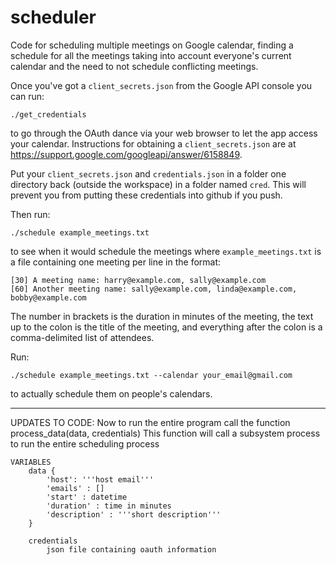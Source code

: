 # scheduler

Code for scheduling multiple meetings on Google calendar, finding a
schedule for all the meetings taking into account everyone's current
calendar and the need to not schedule conflicting meetings.

Once you've got a `client_secrets.json` from the Google API console you can run:

```
./get_credentials
```

to go through the OAuth dance via your web browser to let the app access your
calendar. Instructions for obtaining a `client_secrets.json` are at
https://support.google.com/googleapi/answer/6158849.

Put your `client_secrets.json` and `credentials.json` in a folder one directory back 
(outside the workspace) in a folder named `cred`. This will prevent you from putting 
these credentials into github if you push.

Then run:

```
./schedule example_meetings.txt
```

to see when it would schedule the meetings where `example_meetings.txt` is a
file containing one meeting per line in the format:

```
[30] A meeting name: harry@example.com, sally@example.com
[60] Another meeting name: sally@example.com, linda@example.com, bobby@example.com
```

The number in brackets is the duration in minutes of the meeting, the
text up to the colon is the title of the meeting, and everything after
the colon is a comma-delimited list of attendees.

Run:

```
./schedule example_meetings.txt --calendar your_email@gmail.com
```

to actually schedule them on people's calendars.

------------------------------------------------------------

UPDATES TO CODE:
Now to run the entire program call the function process_data(data, credentials) 
    This function will call a subsystem process to run the entire scheduling process
    
    VARIABLES
        data {
            'host': '''host email'''
            'emails' : []
            'start' : datetime
            'duration' : time in minutes
            'description' : '''short description'''
        }
        
        credentials
            json file containing oauth information

